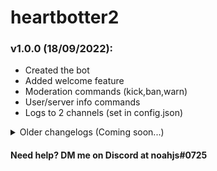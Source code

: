 # heartbotter2

### v1.0.0 (18/09/2022):
- Created the bot
- Added welcome feature
- Moderation commands (kick,ban,warn)
- User/server info commands
- Logs to 2 channels (set in config.json)
<details>
           <summary>Older changelogs (Coming soon...)</summary>
         </details>

#### Need help? DM me on Discord at noahjs#0725
